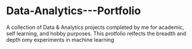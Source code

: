 # Data-Analytics---Portfolio
A collection of Data &amp; Analytics projects completed by me for academic, self learning, and hobby purposes.
This protfolio relfects the breadth and depth omy experiments in machine learning

